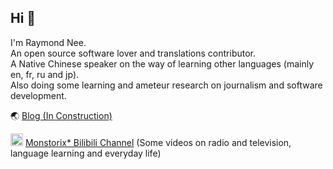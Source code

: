 ## Hi 👋
I'm Raymond Nee. <br>
An open source software lover and translations contributor.<br>
A Native Chinese speaker on the way of learning other languages (mainly en, fr, ru and jp).<br>
Also doing some learning and ameteur research on journalism and software development.

🌏 [Blog (In Construction)](https://monstorix.tk)

<img src="https://user-images.githubusercontent.com/9211781/218276102-f6a20b0f-fa04-4090-b9c5-26f4079e2654.svg" width=20 height= 20/> [Monstorix* Bilibili Channel](https://space.bilibili.com/179485933) (Some videos on radio and television, language learning and everyday life)

<!--
*Formerly I used this as a personal pseudonym, but now that name will be mostly used as a project name, which refers to the various works I have produced, including coding, design, audiovisual and so on. You may find me on some other platforms, though I may not very active on them.

[![My Tech Stack](https://github-readme-tech-stack.vercel.app/api/cards?title=Coding%20stack%20(and%20plan)&titleAlign=center&fontFamily=Roboto%20Condensed&lineHeight=9&lineCount=3&theme=catppuccin_latte&gap=6&line1=javascript,javascript(on%20going),F7DF1E;html5,html,E34F26;css3,css,1572B6;&line2=rust,rust(planned),000000;react,react(planned),61DAFB;&line3=csharp,c%20sharp(planned),239120;)](https://github-readme-tech-stack.vercel.app/api/cards?title=Coding%20stack%20(and%20plan)&titleAlign=center&fontFamily=Roboto%20Condensed&lineHeight=9&lineCount=3&theme=catppuccin_latte&gap=6&line1=javascript,javascript(on%20going),F7DF1E;html5,html,E34F26;css3,css,1572B6;&line2=rust,rust(planned),000000;react,react(planned),61DAFB;&line3=csharp,c%20sharp(planned),239120;)

[![My Tech Stack](https://github-readme-tech-stack.vercel.app/api/cards?title=Open%20Source%20Software%20that%20I%20am%20using%20or%20learning&titleAlign=center&fontFamily=Roboto%20Condensed&lineHeight=9&lineCount=2&theme=catppuccin_latte&gap=6&line1=kdenlive,kdenlive,527EB2;krita,krita,3BABFF;gimp,gimp,5C5543;inkscape,inkscape,000000;&line2=blender,blender,F5792A;lmms,lmms,10B146;)](https://github-readme-tech-stack.vercel.app/api/cards?title=Open%20Source%20Software%20that%20I%20am%20using%20or%20learning&titleAlign=center&fontFamily=Roboto%20Condensed&lineHeight=9&lineCount=2&theme=catppuccin_latte&gap=6&line1=kdenlive,kdenlive,527EB2;krita,krita,3BABFF;gimp,gimp,5C5543;inkscape,inkscape,000000;&line2=blender,blender,F5792A;lmms,lmms,10B146;)

[![My Tech Stack](https://github-readme-tech-stack.vercel.app/api/cards?title=OS%20and%20environment&titleAlign=center&fontFamily=Roboto%20Condensed&lineHeight=9&lineCount=1&theme=catppuccin_latte&gap=6&line1=opensuse,opensuse%20user,73BA25;kde,kde%20user,1D99F3;)](https://github-readme-tech-stack.vercel.app/api/cards?title=OS%20and%20environment&titleAlign=center&fontFamily=Roboto%20Condensed&lineHeight=9&lineCount=1&theme=catppuccin_latte&gap=6&line1=opensuse,opensuse%20user,73BA25;kde,kde%20user,1D99F3;)
-->
